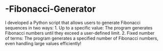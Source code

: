 # -Fibonacci-Generator
I developed a Python script that allows users to generate Fibonacci sequences in two ways: 1. Up to a specific value: The program generates Fibonacci numbers until they exceed a user-defined limit.  2. Fixed number of terms: The program generates a specified number of Fibonacci numbers, even handling large values efficiently!
